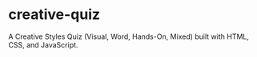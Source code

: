 # creative-quiz
A Creative Styles Quiz (Visual, Word, Hands-On, Mixed) built with HTML, CSS, and JavaScript.
